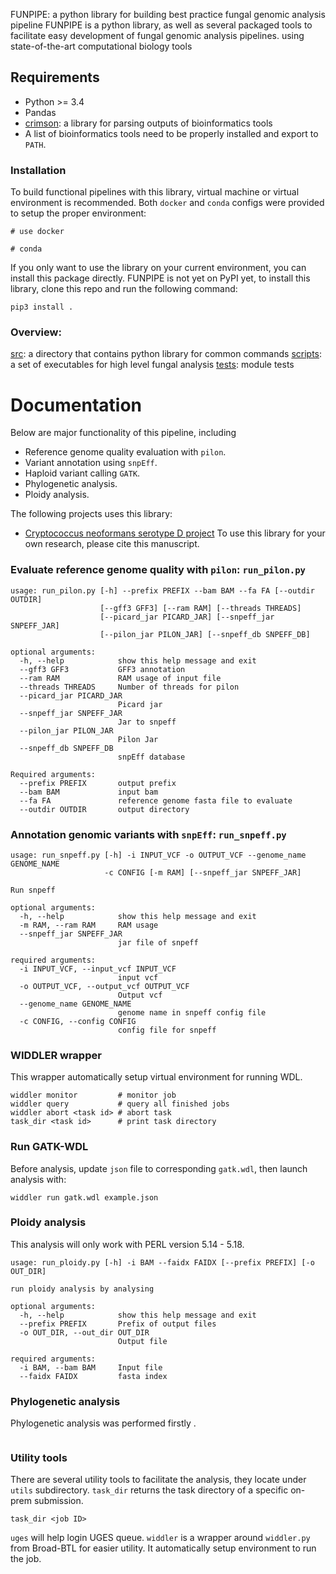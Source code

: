 FUNPIPE: a python library for building best practice fungal genomic analysis pipeline
FUNPIPE is a python library, as well as several packaged tools to facilitate easy development of fungal genomic analysis pipelines. using state-of-the-art computational biology tools

## Requirements
* Python >= 3.4
* Pandas
* [crimson](https://github.com/bow/crimson): a library for parsing outputs of bioinformatics tools
* A list of bioinformatics tools need to be properly installed and export to `PATH`.

### Installation
To build functional pipelines with this library, virtual machine or virtual environment is recommended. Both `docker` and `conda` configs were provided to setup the proper environment:

```
# use docker

# conda

```
If you only want to use the library on your current environment, you can install this package directly. FUNPIPE is not yet on PyPI yet, to install this library, clone this repo and run the following command:
```
pip3 install .
```
### Overview:
[src](./src): a directory that contains python library for common commands
[scripts](./scripts): a set of executables for high level fungal analysis
[tests](./tests): module tests

# Documentation
Below are major functionality of this pipeline, including
* Reference genome quality evaluation with `pilon`.
* Variant annotation using `snpEff`.
* Haploid variant calling `GATK`.
* Phylogenetic analysis.
* Ploidy analysis.

The following projects uses this library:
* [Cryptococcus neoformans serotype D project](https://github.com/broadinstitute/cneoformans_serod_analysis)
To use this library for your own research, please cite this manuscript.
### Evaluate reference genome quality with `pilon`: `run_pilon.py`

```
usage: run_pilon.py [-h] --prefix PREFIX --bam BAM --fa FA [--outdir OUTDIR]
                    [--gff3 GFF3] [--ram RAM] [--threads THREADS]
                    [--picard_jar PICARD_JAR] [--snpeff_jar SNPEFF_JAR]
                    [--pilon_jar PILON_JAR] [--snpeff_db SNPEFF_DB]

optional arguments:
  -h, --help            show this help message and exit
  --gff3 GFF3           GFF3 annotation
  --ram RAM             RAM usage of input file
  --threads THREADS     Number of threads for pilon
  --picard_jar PICARD_JAR
                        Picard jar
  --snpeff_jar SNPEFF_JAR
                        Jar to snpeff
  --pilon_jar PILON_JAR
                        Pilon Jar
  --snpeff_db SNPEFF_DB
                        snpEff database

Required arguments:
  --prefix PREFIX       output prefix
  --bam BAM             input bam
  --fa FA               reference genome fasta file to evaluate
  --outdir OUTDIR       output directory

```

### Annotation genomic variants with `snpEff`: `run_snpeff.py`

```
usage: run_snpeff.py [-h] -i INPUT_VCF -o OUTPUT_VCF --genome_name GENOME_NAME
                     -c CONFIG [-m RAM] [--snpeff_jar SNPEFF_JAR]

Run snpeff

optional arguments:
  -h, --help            show this help message and exit
  -m RAM, --ram RAM     RAM usage
  --snpeff_jar SNPEFF_JAR
                        jar file of snpeff

required arguments:
  -i INPUT_VCF, --input_vcf INPUT_VCF
                        input vcf
  -o OUTPUT_VCF, --output_vcf OUTPUT_VCF
                        Output vcf
  --genome_name GENOME_NAME
                        genome name in snpeff config file
  -c CONFIG, --config CONFIG
                        config file for snpeff
```

### WIDDLER wrapper
This wrapper automatically setup virtual environment for running WDL.
```
widdler monitor         # monitor job
widdler query           # query all finished jobs
widdler abort <task id> # abort task
task_dir <task id>      # print task directory
```

### Run GATK-WDL
Before analysis, update `json` file to corresponding `gatk.wdl`, then launch analysis with:
```
widdler run gatk.wdl example.json
```

### Ploidy analysis
This analysis will only work with PERL version 5.14 - 5.18.
```
usage: run_ploidy.py [-h] -i BAM --faidx FAIDX [--prefix PREFIX] [-o OUT_DIR]

run ploidy analysis by analysing

optional arguments:
  -h, --help            show this help message and exit
  --prefix PREFIX       Prefix of output files
  -o OUT_DIR, --out_dir OUT_DIR
                        Output file

required arguments:
  -i BAM, --bam BAM     Input file
  --faidx FAIDX         fasta index
```

### Phylogenetic analysis
Phylogenetic analysis was performed firstly .
```

```

### Utility tools
There are several utility tools to facilitate the analysis, they locate under `utils` subdirectory.
`task_dir` returns the task directory of a specific on-prem submission.
```
task_dir <job ID>
```
`uges` will help login UGES queue.
`widdler` is a wrapper around `widdler.py` from Broad-BTL for easier utility. It automatically setup environment to run the job.
